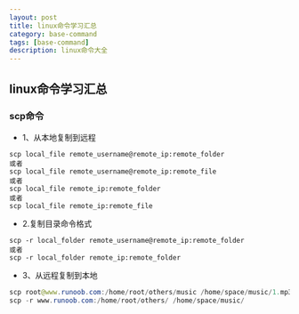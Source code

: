 ```yaml
---
layout: post
title: linux命令学习汇总
category: base-command
tags: [base-command]
description: linux命令大全
---
```


## linux命令学习汇总

### scp命令

* 1、从本地复制到远程
```
scp local_file remote_username@remote_ip:remote_folder 
或者 
scp local_file remote_username@remote_ip:remote_file 
或者 
scp local_file remote_ip:remote_folder 
或者 
scp local_file remote_ip:remote_file
```

* 2.复制目录命令格式
```
scp -r local_folder remote_username@remote_ip:remote_folder 
或者 
scp -r local_folder remote_ip:remote_folder 
```

* 3、从远程复制到本地
```java
scp root@www.runoob.com:/home/root/others/music /home/space/music/1.mp3 
scp -r www.runoob.com:/home/root/others/ /home/space/music/
```
